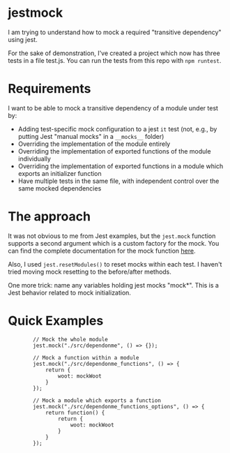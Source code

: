 # jestmock

I am trying to understand how to mock a required "transitive dependency" using jest.

For the sake of demonstration, I've created a project which now has three
tests in a file test.js. You can run the tests from this repo with 
```npm runtest```.

# Requirements

I want to be able to mock a transitive dependency of a module under test by:
* Adding test-specific mock configuration to a jest ```it``` test (not, e.g., by putting Jest "manual mocks" in a ```__mocks__``` folder)
* Overriding the implementation of the module entirely
* Overriding the implementation of exported functions of the module individually
* Overriding the implementation of exported functions in a module which exports an initializer function
* Have multiple tests in the same file, with independent control over the same
mocked dependencies

# The approach

It was not obvious to me from Jest examples, but the ```jest.mock``` function 
supports a second argument which is a custom factory for the mock. You can find
the complete documentation for the mock function
[here](https://jestjs.io/docs/en/jest-object#jestmockmodulename-factory-options).

Also, I used ```jest.resetModules()``` to reset mocks within each test. I haven't
tried moving mock resetting to the before/after methods.

One more trick: name any variables holding jest mocks "mock*". This is a Jest 
behavior related to mock initialization.

# Quick Examples

```
        // Mock the whole module
        jest.mock("./src/dependonme", () => {});

        // Mock a function within a module
        jest.mock("./src/dependonme_functions", () => {
            return {
                woot: mockWoot
            }
        });        

        // Mock a module which exports a function
        jest.mock("./src/dependonme_functions_options", () => {
            return function() {
                return {
                    woot: mockWoot
                }
            }
        });
```
